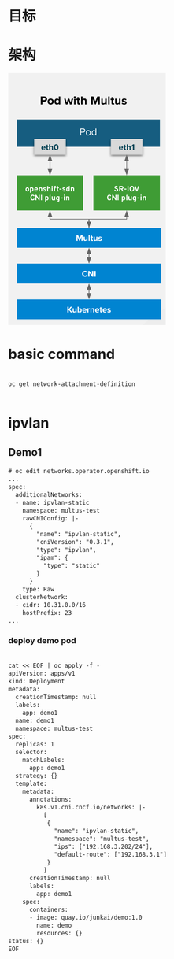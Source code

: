 # 目标





# 架构



<img src="./multus-start.assets/image-20240117144702063.png" alt="image-20240117144702063" style="zoom:50%;" />



# basic command



```

oc get network-attachment-definition


```





# ipvlan



## Demo1



```
# oc edit networks.operator.openshift.io
...
spec:
  additionalNetworks:
  - name: ipvlan-static
    namespace: multus-test
    rawCNIConfig: |-
      {
        "name": "ipvlan-static",
        "cniVersion": "0.3.1",
        "type": "ipvlan",
        "ipam": {
          "type": "static"
        }
      }
    type: Raw
  clusterNetwork:
  - cidr: 10.31.0.0/16
    hostPrefix: 23
...

```

### deploy demo pod



```

cat << EOF | oc apply -f -
apiVersion: apps/v1
kind: Deployment
metadata:
  creationTimestamp: null
  labels:
    app: demo1
  name: demo1
  namespace: multus-test
spec:
  replicas: 1
  selector:
    matchLabels:
      app: demo1
  strategy: {}
  template:
    metadata:
      annotations:
        k8s.v1.cni.cncf.io/networks: |-
          [
           {
             "name": "ipvlan-static",
             "namespace": "multus-test",
             "ips": ["192.168.3.202/24"],
             "default-route": ["192.168.3.1"]
           }
          ]
      creationTimestamp: null
      labels:
        app: demo1
    spec:
      containers:
      - image: quay.io/junkai/demo:1.0
        name: demo
        resources: {}
status: {}
EOF

```



